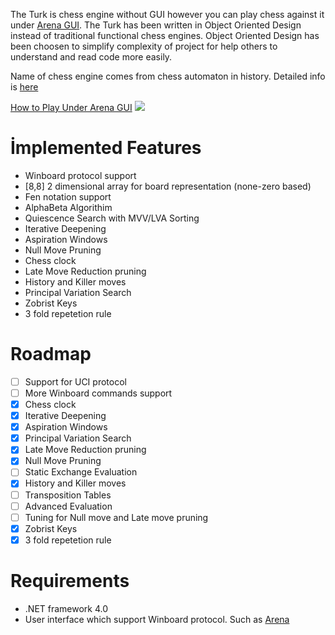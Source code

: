 The Turk is chess engine without GUI however you can play chess against it under [Arena GUI](https://github.com/YakupIpek/TheTurk/wiki). The Turk has been written in Object Oriented Design instead of traditional functional chess engines. Object Oriented Design has been choosen to simplify complexity of project for help others to understand and read code more easily.

Name of chess engine comes from chess automaton in history. Detailed info is [here](http://en.wikipedia.org/wiki/The_Turk)

[How to Play Under Arena GUI](https://github.com/YakupIpek/TheTurk/wiki)
![](http://yakupipek.github.io/TheTurk/play.jpg)
# İmplemented Features

* Winboard protocol support
* [8,8] 2 dimensional array for board representation (none-zero based)
* Fen notation support
* AlphaBeta Algorithim
* Quiescence Search with MVV/LVA Sorting
* Iterative Deepening
* Aspiration Windows
* Null Move Pruning
* Chess clock
* Late Move Reduction pruning
* History and Killer moves
* Principal Variation Search
* Zobrist Keys
* 3 fold repetetion rule

# Roadmap

- [ ] Support for UCI protocol
- [ ] More Winboard commands support
- [x] Chess clock
- [x] Iterative Deepening
- [x] Aspiration Windows
- [x] Principal Variation Search
- [x] Late Move Reduction pruning
- [x] Null Move Pruning
- [ ] Static Exchange Evaluation
- [x] History and Killer moves
- [ ] Transposition Tables
- [ ] Advanced Evaluation
- [ ] Tuning for Null move and Late move pruning
- [x] Zobrist Keys
- [x] 3 fold repetetion rule

# Requirements

* .NET framework 4.0
* User interface which support Winboard protocol. Such as [Arena](http://www.playwitharena.com/)
